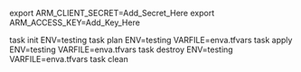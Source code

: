 export ARM_CLIENT_SECRET=Add_Secret_Here
export ARM_ACCESS_KEY=Add_Key_Here

task init    ENV=testing
task plan    ENV=testing VARFILE=enva.tfvars
task apply   ENV=testing VARFILE=enva.tfvars
task destroy ENV=testing VARFILE=enva.tfvars
task clean